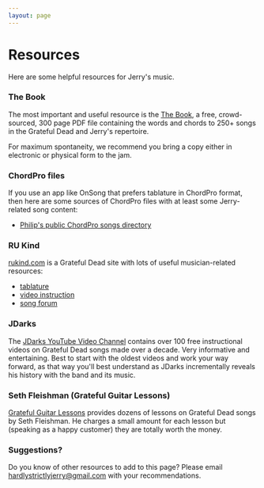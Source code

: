 ```yaml
---
layout: page
---
```


# Resources

Here are some helpful resources for Jerry's music.  

### The Book

The most important and useful resource is the [The Book](deadr4.pdf), a free, crowd-sourced, 300 page PDF file containing the words and chords to 250+ songs in the Grateful Dead and Jerry's repertoire. 

For maximum spontaneity, we recommend you bring a copy either in electronic or physical form to the jam.
 
### ChordPro files

If you use an app like OnSong that prefers tablature in ChordPro format, then here are some sources of ChordPro files with at least some Jerry-related song content:

  * [Philip's public ChordPro songs directory](https://www.dropbox.com/sh/97m0w1rcov4rmy5/AADw0Mjs4yIEiTI1sFLgI5Jqa?dl=0)

### RU Kind

[rukind.com](http://rukind.com/) is a Grateful Dead site with lots of useful musician-related resources: 

  * [tablature](http://rukind.com/html/music/gdtunes/menus/titlemenu.html)
  * [video instruction](http://rukind.com/bickslicks/)
  * [song forum](http://rukind.com/forum/viewforum.php?f=383)

### JDarks

The [JDarks YouTube Video Channel](https://www.youtube.com/user/JDarks/videos) contains over 100 free instructional videos on Grateful Dead songs made over a decade. Very informative and entertaining.  Best to start with the oldest videos and work your way forward, as that way you'll best understand as JDarks incrementally reveals his history with the band and its music.  


### Seth Fleishman (Grateful Guitar Lessons)

[Grateful Guitar Lessons](http://www.gratefulguitarlessons.com/) provides dozens of lessons on Grateful Dead songs by Seth Fleishman. He charges a small amount for each lesson but (speaking as a happy customer) they are totally worth the money.

### Suggestions?

Do you know of other resources to add to this page? Please email <a href="mailto:hardlystrictlyjerry@gmail.com">hardlystrictlyjerry@gmail.com</a> with your recommendations.

